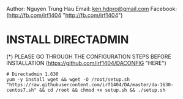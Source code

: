 Author: Nguyen Trung Hau
Email: ken.hdpro@gmail.com
Facebook: (http://fb.com/irf1404 "http://fb.com/irf1404")

# INSTALL DIRECTADMIN
(*) PLEASE GO THROUGH THE CONFIGURATION STEPS BEFORE INSTALLATION (https://github.com/irf1404/DACONFIG "HERE")
```
# Directadmin 1.630
yum -y install wget && wget -O /root/setup.sh "https://raw.githubusercontent.com/irf1404/DA/master/da-1630-centos7.sh" && cd /root && chmod +x setup.sh && ./setup.sh
```
